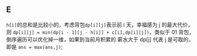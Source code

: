 ## E

`h[i]`的总和是比较小的，考虑背包`dp[i][j]`表示前 i 天，幸福感为 j 的最大代价，则 `dp[i][j] = min(dp[i - 1][j - h[i]] + c[i],dp[i][j])`，类似于  01  背包，倒序遍历可以优化掉一维，如果到当前月积累的 薪水大于 dp[j] 代表 j 是可取的，即是 `ans = max(ans,j)`;